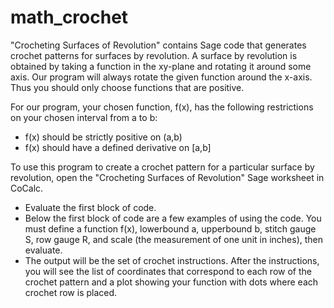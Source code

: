# math_crochet
"Crocheting Surfaces of Revolution" contains Sage code that generates crochet patterns for surfaces by revolution. A surface by revolution is obtained by taking a function in the xy-plane and rotating it around some axis. Our program will always rotate the given function around the x-axis. Thus you should only choose functions that are positive.

For our program, your chosen function, f(x), has the following restrictions on your chosen interval from a to b:
- f(x) should be strictly positive on (a,b)
- f(x) should have a defined derivative on [a,b]

To use this program to create a crochet pattern for a particular surface by revolution, open the "Crocheting Surfaces of Revolution" Sage worksheet in CoCalc. 
- Evaluate the first block of code.
- Below the first block of code are a few examples of using the code. You must define a function f(x), lowerbound a, upperbound b, stitch gauge S, row gauge R, and scale (the measurement of one unit in inches), then evaluate.
- The output will be the set of crochet instructions. After the instructions, you will see the list of coordinates that correspond to each row of the crochet pattern and a plot showing your function with dots where each crochet row is placed.
